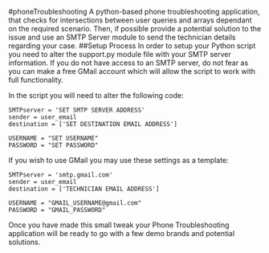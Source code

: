 #phoneTroubleshooting
A python-based phone troubleshooting application, that checks for intersections between user queries and arrays dependant on the required scenario. Then, if possible provide a potential solution to the issue and use an SMTP Server module to send the technician details regarding your case.
##Setup Process
In order to setup your Python script you need to alter the support.py module file with your SMTP server information. If you do not have access to an SMTP server, do not fear as you can make a free GMail account which will allow the script to work with full functionality.

In the script you will need to alter the following code:
```
SMTPserver = 'SET SMTP SERVER ADDRESS'
sender = user_email
destination = ['SET DESTINATION EMAIL ADDRESS']

USERNAME = "SET USERNAME"
PASSWORD = "SET PASSWORD"
```
If you wish to use GMail you may use these settings as a template:
```
SMTPserver = 'smtp.gmail.com'
sender = user_email
destination = ['TECHNICIAN EMAIL ADDRESS']

USERNAME = "GMAIL_USERNAME@gmail.com"
PASSWORD = "GMAIL_PASSWORD"
```
Once you have made this small tweak your Phone Troubleshooting application will be ready to go with a few demo brands and potential solutions.
